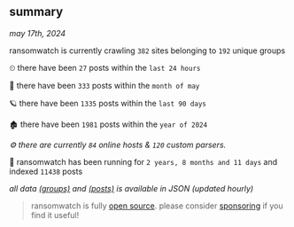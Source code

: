 
## summary
_may 17th, 2024_

ransomwatch is currently crawling `382` sites belonging to `192` unique groups

⏲ there have been `27` posts within the `last 24 hours`

🦈 there have been `333` posts within the `month of may`

🪐 there have been `1335` posts within the `last 90 days`

🏚 there have been `1981` posts within the `year of 2024`

_⚙️ there are currently `84` online hosts & `120` custom parsers._

🦕 ransomwatch has been running for `2 years, 8 months and 11 days` and indexed `11438` posts

_all data  [(groups)](http://ransomwhat.telemetry.ltd/groups) and [(posts)](http://ransomwhat.telemetry.ltd/posts) is available in JSON (updated hourly)_

> ransomwatch is fully [open source](https://github.com/joshhighet/ransomwatch#ransomwatch--). please consider [sponsoring](https://github.com/sponsors/joshhighet) if you find it useful!
